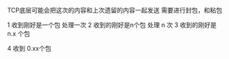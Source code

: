 TCP底层可能会把这次的内容和上次遗留的内容一起发送
需要进行封包，和粘包


1 收到刚好是一个包
    处理一次
2 收到的刚好是n个包
    处理 n 次
3 收到的刚好是 n.x 个包

4 收到 0.xx个包